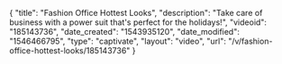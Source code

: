 {
    "title": "Fashion Office Hottest Looks",
    "description": "Take care of business with a power suit that's perfect for the holidays!",
    "videoid": "185143736",
    "date_created": "1543935120",
    "date_modified": "1546466795",
    "type": "captivate",
    "layout": "video",
    "url": "\/v\/fashion-office-hottest-looks\/185143736"
}